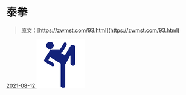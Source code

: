 <!--yml
category: 未分类
date: 0001-01-01 00:00:00
-->

# 泰拳

> 原文：[https://zwmst.com/93.html](https://zwmst.com/93.html)

   [ <time datetime="2021-08-12T08:59:32+08:00"> 2021-08-12 </time> ](https://zwmst.com/%e6%b3%b0%e6%8b%b3)  [![](img/ca0973a64119f19e918b49c944c9a33f.png)](https://zwmst.com/wp-content/uploads/2021/08/1628729972-ecb5da676f10325.png)